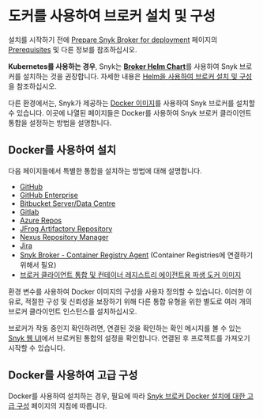 # 도커를 사용하여 브로커 설치 및 구성

설치를 시작하기 전에 [Prepare Snyk Broker for deployment](../prepare-snyk-broker-for-deployment.md) 페이지의 [Prerequisites](../prepare-snyk-broker-for-deployment.md#prerequisites-for-snyk-broker) 및 다른 정보를 참조하십시오.

**Kubernetes를 사용하는 경우**, Snyk는 [**Broker Helm Chart**](https://github.com/snyk/snyk-broker-helm)를 사용하여 Snyk 브로커를 설치하는 것을 권장합니다. 자세한 내용은 [Helm을 사용하여 브로커 설치 및 구성](install-and-configure-broker-using-helm.md)을 참조하십시오.

다른 환경에서는, Snyk가 제공하는 [Docker 이미지](https://github.com/snyk/broker)를 사용하여 Snyk 브로커를 설치할 수 있습니다. 이곳에 나열된 페이지들은 Docker를 사용하여 Snyk 브로커 클라이언트 통합을 설정하는 방법을 설명합니다. 

## Docker를 사용하여 설치

다음 페이지들에서 특별한 통합을 설치하는 방법에 대해 설명합니다.

* [GitHub](github-prerequisites-and-steps-to-install-and-configure-broker/github-install-and-configure-using-docker.md)
* [GitHub Enterprise](github-enterprise-prerequisites-and-steps-to-install-and-configure-broker/github-enterprise-install-and-configure-using-docker.md)
* [Bitbucket Server/Data Centre](bitbucket-server-data-center-prerequisites-and-steps-to-install-and-configure-broker/data-center.md)
* [Gitlab](gitlab-prerequisites-and-steps-to-install-and-configure-broker/setup-broker-with-gitlab.md)
* [Azure Repos](azure-repos-prerequisites-and-steps-to-install-and-configure-broker/setup-broker-with-azure-repos.md)
* [JFrog Artifactory Repository](artifactory-repository-install-and-configure-broker/set-up-snyk-broker-with-artifactory-repository.md)
* [Nexus Repository Manager](nexus-repository-prerequisites-and-steps-to-install-and-configure-broker/set-up-snyk-broker-with-nexus-repository-manager.md)
* [Jira](jira-prerequisites-and-steps-to-install-and-configure-broker/setup-broker-with-jira.md)
* [Snyk Broker - Container Registry Agent](../snyk-broker-container-registry-agent/) (Container Registries에 연결하기 위해서 필요)
* [브로커 클라이언트 통합 및 컨테이너 레지스트리 에이전트용 파생 도커 이미지](derived-docker-images-for-broker-client-integrations-and-container-registry-agent.md)

환경 변수를 사용하여 Docker 이미지의 구성을 사용자 정의할 수 있습니다. 이러한 이유로, 적절한 구성 및 신뢰성을 보장하기 위해 다른 통합 유형을 위한 별도로 여러 개의 브로커 클라이언트 인스턴스를 설치하십시오.

브로커가 작동 중인지 확인하려면, 연결된 것을 확인하는 확인 메시지를 볼 수 있는 [Snyk 웹 UI](https://app.snyk.io)에서 브로커된 통합의 설정을 확인합니다. 연결된 후 프로젝트를 가져오기 시작할 수 있습니다.

## Docker를 사용하여 고급 구성

Docker를 사용하여 설치하는 경우, 필요에 따라 [Snyk 브로커 Docker 설치에 대한 고급 구성](advanced-configuration-for-snyk-broker-docker-installation/) 페이지의 지침에 따릅니다.